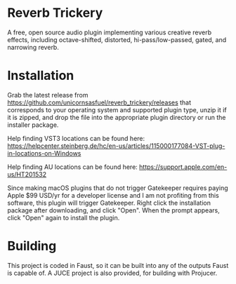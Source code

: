 # Reverb Trickery
A free, open source audio plugin implementing various creative reverb effects, including octave-shifted, distorted, hi-pass/low-passed, gated, and narrowing reverb.


# Installation
Grab the latest release from https://github.com/unicornsasfuel/reverb_trickery/releases that corresponds to your operating system and supported plugin type, unzip it if it is zipped, and drop the file into the appropriate plugin directory or run the installer package.

Help finding VST3 locations can be found here: https://helpcenter.steinberg.de/hc/en-us/articles/115000177084-VST-plug-in-locations-on-Windows

Help finding AU locations can be found here: https://support.apple.com/en-us/HT201532

Since making macOS plugins that do not trigger Gatekeeper requires paying Apple $99 USD/yr for a developer license and I am not profiting from this software, this plugin will trigger Gatekeeper. Right click the installation package after downloading, and click "Open". When the prompt appears, click "Open" again to install the plugin.

# Building
This project is coded in Faust, so it can be built into any of the outputs Faust is capable of. A JUCE project is also provided, for building with Projucer.
